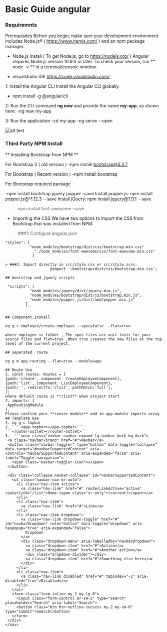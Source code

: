 # Basic Guide angular 

### Requiremnts

Prerequisites
Before you begin, make sure your development environment includes Node.js® ( https://www.npmjs.com/ ) and an npm package manager.

- Node.js Install ( To get Node.js, go to https://nodejs.org/ )
 Angular requires Node.js version 10.9.0 or later. To check your version, run ** node -v ** in a terminal/console window.
 
 - visualstudio IDE https://code.visualstudio.com/
 
1: Install the Angular CLI
 Install the Angular CLI globally.
 - npm install -g @angular/cli
 
2: Run the CLI command **ng new** and provide the name **my-app**, as shown here:
 -ng new my-app
 
3: Run the application
 -cd my-app
 -ng serve --open

![alt text](https://www.eclipse.org/community/eclipse_newsletter/2017/january/images/cli.png)

### Third Party NPM Install

**  Installing Bootstrap from NPM ** 

For Bootstrap 3 ( old version )
 -npm install bootstrap@3.3.7
 
 For Bootstrap  ( Recent version )
 -npm install bootstrap
 
 For Bootstrap required package
 
 -npm install bootstrap jquery popper -save 
Install popper.js: npm install popper.js@^1.12.3 --save
Install jQuery: npm install jquery@1.9.1 --save
 
> npm install font-awesome –save 
-  Importing the CSS
We have two options to import the CSS from Bootstrap that was installed from NPM:

> ###1: Configure angular.json
   ``` 
   "styles": [
              "node_modules/bootstrap/dist/css/bootstrap.min.css"
               ,"./node_modules/font-awesome/css/font-awesome.min.css"
               ]
             
> ###2: Import directly in src/style.css or src/style.scss:
                       @import '~bootstrap/dist/css/bootstrap.min.css';

## bootstrap and jquery scripts
 
    "scripts": [
              "node_modules/jquery/dist/jquery.min.js",
              "node_modules/bootstrap/dist/js/bootstrap.min.js",
              "node_modules/popper.js/dist/umd/popper.min.js"
            ]  
            ```

## Component Install

ng g c employee/create-employee --spec=false --flat=true

where employee is folder , The spec files are unit tests for your source files and flat=true ,When true creates the new files at the top level of the current project.

## seperated  route

 ng g m app-routing --flat=true --module=app

## Route Use
 1. const routes: Routes = [
  {path:'create', component: CreateEmployeeComponent},
  {path:'list', component: ListEmployeeComponent},
  {path:'', redirectTo:'/list', pathMatch:'full'},
];
where defualt route is **/list** when oroject start
 2. imports: [
    AppRoutingModule
  ],
Please confirm your **router module** add in app.module imports array
## Template Use
1. ng g c topbar
2. ``` <app-topbar></app-topbar>```
   ```<router-outlet></router-outlet>```
3.  ```<nav class="navbar navbar-expand-lg navbar-dark bg-dark"> 
    <a class="navbar-brand" href="#">Navbar</a>
    <button class="navbar-toggler" type="button" data-toggle="collapse" data-target="#navbarSupportedContent" aria-controls="navbarSupportedContent" aria-expanded="false" aria-label="Toggle navigation">
      <span class="navbar-toggler-icon"></span>
    </button>
  
    <div class="collapse navbar-collapse" id="navbarSupportedContent">
      <ul class="navbar-nav mr-auto">
        <li class="nav-item active">
          <a class="nav-link" href="#" routerLinkActive="active" routerLink="/list">Home <span class="sr-only">(current)</span></a>
        </li>
        <li class="nav-item">
          <a class="nav-link" href="#">Link</a>
        </li>
        <li class="nav-item dropdown">
          <a class="nav-link dropdown-toggle" href="#" id="navbarDropdown" role="button" data-toggle="dropdown" aria-haspopup="true" aria-expanded="false">
            Dropdown
          </a>
          <div class="dropdown-menu" aria-labelledby="navbarDropdown">
            <a class="dropdown-item" href="#">Action</a>
            <a class="dropdown-item" href="#">Another action</a>
            <div class="dropdown-divider"></div>
            <a class="dropdown-item" href="#">Something else here</a>
          </div>
        </li>
        <li class="nav-item">
          <a class="nav-link disabled" href="#" tabindex="-1" aria-disabled="true">Disabled</a>
        </li>
      </ul>
      <form class="form-inline my-2 my-lg-0">
        <input class="form-control mr-sm-2" type="search" placeholder="Search" aria-label="Search">
        <button class="btn btn-outline-success my-2 my-sm-0" type="submit">Search</button>
      </form>
    </div>
  </nav>  

   
